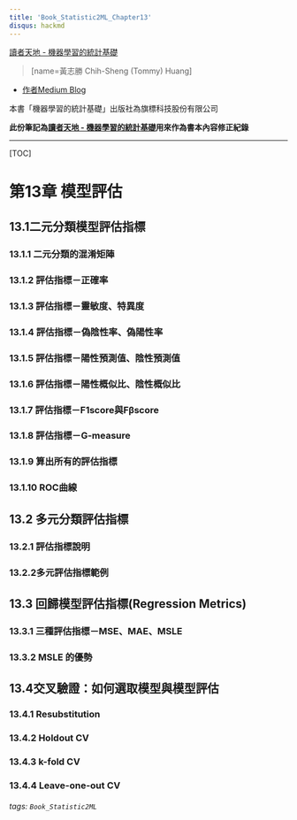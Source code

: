 ```yaml
---
title: 'Book_Statistic2ML_Chapter13'
disqus: hackmd
---
```

[讀者天地 - 機器學習的統計基礎](https://hackmd.io/@TommyHuang/book_statistics2ML)
> [name=黃志勝 Chih-Sheng (Tommy) Huang]
* [作者Medium Blog](https://chih-sheng-huang821.medium.com/)

本書「機器學習的統計基礎」出版社為旗標科技股份有限公司

**此份筆記為[讀者天地 - 機器學習的統計基礎](https://hackmd.io/@TommyHuang/book_statistics2ML)用來作為書本內容修正紀錄**

---
[TOC]

# 第13章 模型評估
## 13.1二元分類模型評估指標
### 13.1.1 二元分類的混淆矩陣
### 13.1.2 評估指標－正確率
### 13.1.3 評估指標－靈敏度、特異度
### 13.1.4 評估指標－偽陰性率、偽陽性率
### 13.1.5 評估指標－陽性預測值、陰性預測值
### 13.1.6 評估指標－陽性概似比、陰性概似比
### 13.1.7 評估指標－F1score與Fβscore
### 13.1.8 評估指標－G-measure
### 13.1.9 算出所有的評估指標
### 13.1.10 ROC曲線
## 13.2 多元分類評估指標
### 13.2.1 評估指標說明
### 13.2.2多元評估指標範例
## 13.3 回歸模型評估指標(Regression Metrics)
### 13.3.1 三種評估指標－MSE、MAE、MSLE
### 13.3.2 MSLE 的優勢
## 13.4交叉驗證：如何選取模型與模型評估
### 13.4.1 Resubstitution
### 13.4.2 Holdout CV
### 13.4.3 k-fold CV
### 13.4.4 Leave-one-out CV


###### tags: `Book_Statistic2ML`
